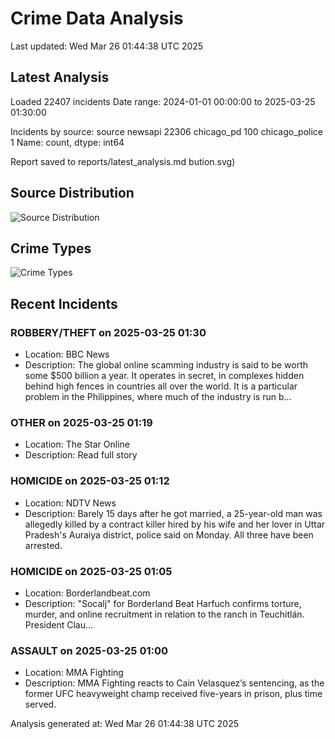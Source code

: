 # Crime Data Analysis
Last updated: Wed Mar 26 01:44:38 UTC 2025

## Latest Analysis

Loaded 22407 incidents
Date range: 2024-01-01 00:00:00 to 2025-03-25 01:30:00

Incidents by source:
source
newsapi           22306
chicago_pd          100
chicago_police        1
Name: count, dtype: int64

Report saved to reports/latest_analysis.md
bution.svg)

## Source Distribution
![Source Distribution](images/source_distribution.svg)

## Crime Types
![Crime Types](images/crime_types.svg)

## Recent Incidents

### ROBBERY/THEFT on 2025-03-25 01:30
- Location: BBC News
- Description: The global online scamming industry is said to be worth some $500 billion a year. It operates in secret, in complexes hidden behind high fences in countries all over the world. It is a particular problem in the Philippines, where much of the industry is run b…


### OTHER on 2025-03-25 01:19
- Location: The Star Online
- Description: Read full story


### HOMICIDE on 2025-03-25 01:12
- Location: NDTV News
- Description: Barely 15 days after he got married, a 25-year-old man was allegedly killed by a contract killer hired by his wife and her lover in Uttar Pradesh&#039;s Auraiya district, police said on Monday. All three have been arrested.


### HOMICIDE on 2025-03-25 01:05
- Location: Borderlandbeat.com
- Description: "Socalj" for Borderland Beat Harfuch confirms torture, murder, and online recruitment in relation to the ranch in Teuchitlán. President Clau...


### ASSAULT on 2025-03-25 01:00
- Location: MMA Fighting
- Description: MMA Fighting reacts to Cain Velasquez’s sentencing, as the former UFC heavyweight champ received five-years in prison, plus time served.

Analysis generated at: Wed Mar 26 01:44:38 UTC 2025
